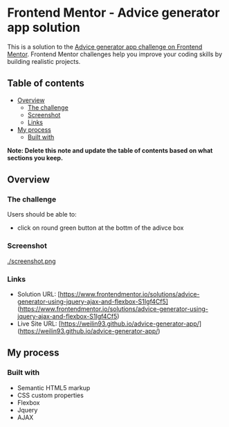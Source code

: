 # Frontend Mentor - Advice generator app solution

This is a solution to the [Advice generator app challenge on Frontend Mentor](https://www.frontendmentor.io/challenges/advice-generator-app-QdUG-13db). Frontend Mentor challenges help you improve your coding skills by building realistic projects.

## Table of contents

- [Overview](#overview)
  - [The challenge](#the-challenge)
  - [Screenshot](#screenshot)
  - [Links](#links)
- [My process](#my-process)
  - [Built with](#built-with)


**Note: Delete this note and update the table of contents based on what sections you keep.**

## Overview

### The challenge

Users should be able to:
- click on round green button at the bottm of the adivce box

### Screenshot

[./screenshot.png](./screenshot.png)


### Links

- Solution URL: [https://www.frontendmentor.io/solutions/advice-generator-using-jquery-ajax-and-flexbox-S1Igf4Cf5] (https://www.frontendmentor.io/solutions/advice-generator-using-jquery-ajax-and-flexbox-S1Igf4Cf5)
- Live Site URL: [https://weilin93.github.io/advice-generator-app/] (https://weilin93.github.io/advice-generator-app/) 

## My process

### Built with

- Semantic HTML5 markup
- CSS custom properties
- Flexbox
- Jquery
- AJAX

